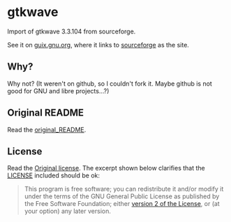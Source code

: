 # gtkwave

Import of gtkwave 3.3.104 from sourceforge.

See it on [guix.gnu.org](https://guix.gnu.org/packages/gtkwave-3.3.104/), where it links to [sourceforge](http://gtkwave.sourceforge.net/) as the site.

## Why?

Why not? (It weren't on github, so I couldn't fork it. Maybe github is not good for GNU and libre projects…?)


## Original README

Read the [original_README](original_README).


## License

Read the [Original license](original_LICENSE.txt). The excerpt shown below clarifies that the [LICENSE](LICENSE) included should be ok:

> This program is free software; you can redistribute it and/or modify it
> under the terms of the GNU General Public License as published by the Free
> Software Foundation; either [version 2 of the License](LICENSE), or (at your option)
> any later version.


